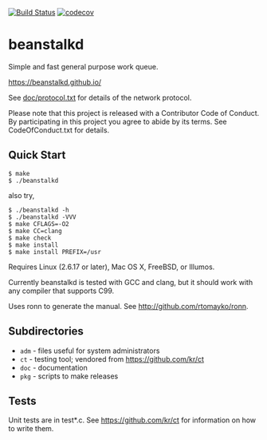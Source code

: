 [![Build Status](https://travis-ci.org/beanstalkd/beanstalkd.svg?branch=master)](https://travis-ci.org/beanstalkd/beanstalkd)
[![codecov](https://codecov.io/gh/beanstalkd/beanstalkd/branch/master/graph/badge.svg)](https://codecov.io/gh/beanstalkd/beanstalkd)

# beanstalkd

Simple and fast general purpose work queue.

https://beanstalkd.github.io/

See [doc/protocol.txt](https://github.com/beanstalkd/beanstalkd/blob/master/doc/protocol.txt)
for details of the network protocol.

Please note that this project is released with a Contributor
Code of Conduct. By participating in this project you agree
to abide by its terms. See CodeOfConduct.txt for details.

## Quick Start

    $ make
    $ ./beanstalkd


also try,

    $ ./beanstalkd -h
    $ ./beanstalkd -VVV
    $ make CFLAGS=-O2
    $ make CC=clang
    $ make check
    $ make install
    $ make install PREFIX=/usr

Requires Linux (2.6.17 or later), Mac OS X, FreeBSD, or Illumos.

Currently beanstalkd is tested with GCC and clang, but it should work
with any compiler that supports C99.

Uses ronn to generate the manual.
See http://github.com/rtomayko/ronn.


## Subdirectories

- `adm`	- files useful for system administrators
- `ct`	- testing tool; vendored from https://github.com/kr/ct
- `doc`	- documentation
- `pkg`	- scripts to make releases


## Tests

Unit tests are in test*.c. See https://github.com/kr/ct for
information on how to write them.

